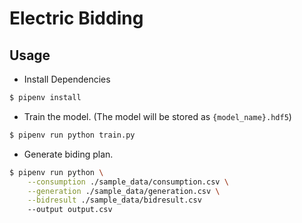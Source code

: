 # Electric Bidding

## Usage
- Install Dependencies
```sh
$ pipenv install
```
- Train the model. (The model will be stored as `{model_name}.hdf5`)
```sh
$ pipenv run python train.py
```
- Generate biding plan.
```sh
$ pipenv run python \
    --consumption ./sample_data/consumption.csv \
    --generation ./sample_data/generation.csv \
    --bidresult ./sample_data/bidresult.csv 
    --output output.csv
```
